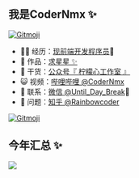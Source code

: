 ## 我是CoderNmx ✨
<a href="https://gitmoji.dev">
  <img src="https://img.shields.io/badge/gitmoji-%20😜%20😍-FFDD67.svg?style=flat-square" alt="Gitmoji">
</a>

<!--- 🐧 👬-->
- 👨‍💻 经历：<a href="" target="_blank">现前端开发程序员</a>🐧
- 🏡 作品：<a href="" target="_blank">求星星 ✨</a>
- 🌱 干货：<a href="" target="_blank">公众号『 柠檬心工作室 』</a>
- 😺 视频：<a href="" target="_blank">哔哩哔哩 @CoderNmx</a>
- 💬 联系：<a href="" target="_blank">微信 @Until_Day_Break</a>👬
- 🤔 问题：<a href="" target="_blank">知乎 @Rainbowcoder</a>
<a href="https://gitmoji.dev">
  <img src="https://img.shields.io/badge/gitmoji-%20😜%20😍-FFDD67.svg?style=flat-square" alt="Gitmoji">
</a>

## 今年汇总 ✨

<!---<img align="" height="137px" src="https://github-readme-stats.vercel.app/api?username=codernmx&hide_title=true&hide_border=true&show_icons=true&include_all_commits=true&line_height=21&bg_color=0,EC6C6C,FFD479,FFFC79,73FA79&theme=graywhite&locale=cn" />
-->
<img align="left" src="https://github-readme-stats.vercel.app/api?username=codernmx&show_icons=true&icon_color=CE1D2D&text_color=718096&bg_color=ffffff&hide_title=true" />
